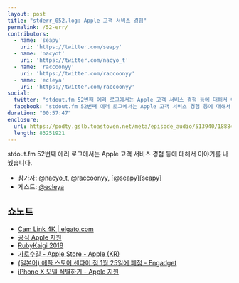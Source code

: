 ```yaml
---
layout: post
title: "stderr_052.log: Apple 고객 서비스 경험"
permalink: /52-err/
contributors:
  - name: 'seapy'
    uri: 'https://twitter.com/seapy'
  - name: 'nacyot'
    uri: 'https://twitter.com/nacyo_t'
  - name: 'raccoonyy'
    uri: 'https://twitter.com/raccoonyy'
  - name: 'ecleya'
    uri: 'https://twitter.com/raccoonyy'
social:
  twitter: "stdout.fm 52번째 에러 로그에서는 Apple 고객 서비스 경험 등에 대해서 이야기를 나눴습니다."
  facebook: "stdout.fm 52번째 에러 로그에서는 Apple 고객 서비스 경험 등에 대해서 이야기를 나눴습니다."
duration: "00:57:47"
enclosure:
  url: https://podty.gslb.toastoven.net/meta/episode_audio/513940/188843_1570167643205.mp3
  length: 83251921
---
```



stdout.fm 52번째 에러 로그에서는 Apple 고객 서비스 경험  등에 대해서 이야기를 나눴습니다.

* 참가자: [@nacyo_t][nac], [@raccoonyy][rac], [@seapy][seapy]
* 게스트: [@ecleya][ecl]

[nac]: https://twitter.com/nacyo_t
[rac]: https://twitter.com/raccoonyy
[ecl]: https://twitter.com/ecleya
[sea]: https://twitter.com/seapy

## 쇼노트

* [Cam Link 4K \| elgato.com](https://www.elgato.com/en/gaming/cam-link-4k)
* [공식 Apple 지원](https://support.apple.com/ko-kr)
* [RubyKaigi 2018](https://rubykaigi.org/2018/)
* [가로수길 - Apple Store - Apple (KR)](https://www.apple.com/kr/retail/garosugil/)
* [(일본어) 애플 스토어 센다이 점 1월 25일에 폐점 - Engadget](https://japanese.engadget.com/2019/01/07/apple-1-25/)
* [iPhone X 모델 식별하기 - Apple 지원](https://support.apple.com/ko-kr/HT201296)

